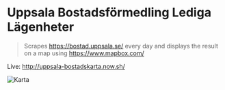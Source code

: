 # Uppsala Bostadsförmedling Lediga Lägenheter

> Scrapes https://bostad.uppsala.se/ every day and displays the result on a map using https://www.mapbox.com/

Live: http://uppsala-bostadskarta.now.sh/

![Karta](https://i.imgur.com/ga44f7F.png)
